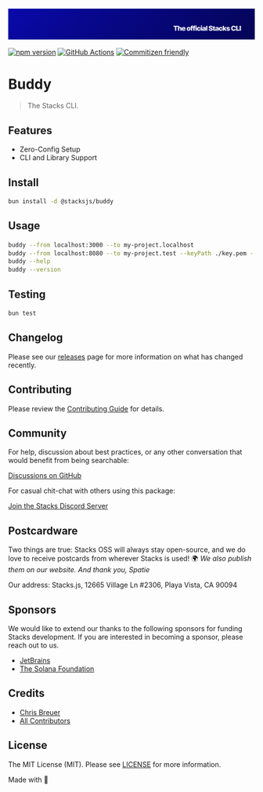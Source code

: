 <p align="center"><img src="https://github.com/stacksjs/buddy/blob/main/.github/art/cover.jpg?raw=true" alt="Social Card of this repo"></p>

[![npm version][npm-version-src]][npm-version-href]
[![GitHub Actions][github-actions-src]][github-actions-href]
[![Commitizen friendly](https://img.shields.io/badge/commitizen-friendly-brightgreen.svg)](http://commitizen.github.io/cz-cli/)
<!-- [![npm downloads][npm-downloads-src]][npm-downloads-href] -->
<!-- [![Codecov][codecov-src]][codecov-href] -->

# Buddy

> The Stacks CLI.

## Features

- Zero-Config Setup
- CLI and Library Support

## Install

```bash
bun install -d @stacksjs/buddy
```

<!-- _Alternatively, you can install:_

```bash
brew install buddy # wip
pkgx install buddy # wip
``` -->

## Usage

```bash
buddy --from localhost:3000 --to my-project.localhost
buddy --from localhost:8080 --to my-project.test --keyPath ./key.pem --certPath ./cert.pem
buddy --help
buddy --version
```

## Testing

```bash
bun test
```

## Changelog

Please see our [releases](https://github.com/stacksjs/stacks/releases) page for more information on what has changed recently.

## Contributing

Please review the [Contributing Guide](https://github.com/stacksjs/contributing) for details.

## Community

For help, discussion about best practices, or any other conversation that would benefit from being searchable:

[Discussions on GitHub](https://github.com/stacksjs/stacks/discussions)

For casual chit-chat with others using this package:

[Join the Stacks Discord Server](https://discord.gg/stacksjs)

## Postcardware

Two things are true: Stacks OSS will always stay open-source, and we do love to receive postcards from wherever Stacks is used! 🌍 _We also publish them on our website. And thank you, Spatie_

Our address: Stacks.js, 12665 Village Ln #2306, Playa Vista, CA 90094

## Sponsors

We would like to extend our thanks to the following sponsors for funding Stacks development. If you are interested in becoming a sponsor, please reach out to us.

- [JetBrains](https://www.jetbrains.com/)
- [The Solana Foundation](https://solana.com/)

## Credits

- [Chris Breuer](https://github.com/chrisbbreuer)
- [All Contributors](../../contributors)

## License

The MIT License (MIT). Please see [LICENSE](https://github.com/stacksjs/stacks/tree/main/LICENSE.md) for more information.

Made with 💙

<!-- Badges -->
[npm-version-src]: https://img.shields.io/npm/v/@stacksjs/buddy?style=flat-square
[npm-version-href]: https://npmjs.com/package/@stacksjs/buddy
[github-actions-src]: https://img.shields.io/github/actions/workflow/status/stacksjs/buddy/ci.yml?style=flat-square&branch=main
[github-actions-href]: https://github.com/stacksjs/buddy/actions?query=workflow%3Aci

<!-- [codecov-src]: https://img.shields.io/codecov/c/gh/stacksjs/buddy/main?style=flat-square
[codecov-href]: https://codecov.io/gh/stacksjs/buddy -->
